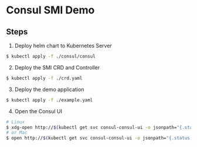 # Consul SMI Demo

## Steps

1. Deploy helm chart to Kubernetes Server

```bash
$ kubectl apply -f ./consul/consul
```

2. Deploy the SMI CRD and Controller

```bash
$ kubectl apply -f ./crd.yaml
```

3. Deploy the demo application

```bash
$ kubectl apply -f ./example.yaml
```

4. Open the Consul UI

```bash
# Linux
$ xdg-open http://$(kubectl get svc consul-consul-ui -o jsonpath="{.status.loadBalancer.ingress[0].ip}")
# or Mac
$ open http://$(kubectl get svc consul-consul-ui -o jsonpath="{.status.loadBalancer.ingress[0].ip}")
```

